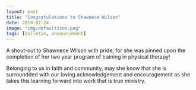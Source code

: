 ```yaml
---
layout: post
title: "Congratulations to Shawnece Wilson"
date: 2019-02-24
image: "img/defaulticon.png"
tags: [bulletin, announcement]
---
```


A shout-out to Shawnece Wilson with pride, for she was pinned upon the completion of her two year program of training in physical therapy!

Belonging to us in faith and community, may she know that she is surroundded with our loving acknowledgement and encouragement as she takes this learning forward into work that is true ministry.
